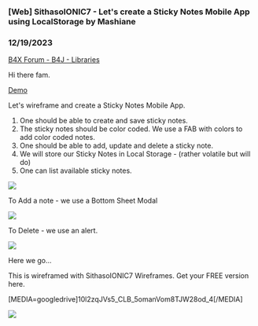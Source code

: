 ### [Web] SithasoIONIC7 - Let's create a Sticky Notes Mobile App using LocalStorage by Mashiane
### 12/19/2023
[B4X Forum - B4J - Libraries](https://www.b4x.com/android/forum/threads/158027/)

Hi there fam.  
  
[Demo](https://sithaso-ionic-7-sticky-notes-in-local-storage-app.vercel.app/#/)  
  
Let's wireframe and create a Sticky Notes Mobile App.  
  
1. One should be able to create and save sticky notes.  
2. The sticky notes should be color coded. We use a FAB with colors to add color coded notes.  
3. One should be able to add, update and delete a sticky note.  
4. We will store our Sticky Notes in Local Storage - (rather volatile but will do)  
5. One can list available sticky notes.  
  
![](https://www.b4x.com/android/forum/attachments/148699)  
  
To Add a note - we use a Bottom Sheet Modal  
  
![](https://www.b4x.com/android/forum/attachments/148701)  
  
To Delete - we use an alert.  
  
![](https://www.b4x.com/android/forum/attachments/148700)  
  
  
Here we go…  
  
This is wireframed with SithasoIONIC7 Wireframes. Get your FREE version here.  
  
[MEDIA=googledrive]10l2zqJVs5\_CLB\_5omanVom8TJW28od\_4[/MEDIA]  
  
  
  
  
  
  
![](https://www.b4x.com/android/forum/attachments/148826)